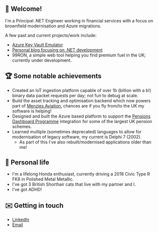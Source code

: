 ## 👋 Welcome!

I'm a Principal .NET Engineer working in financial services with a focus on brownfield modernisation and Azure migrations.

A few past and current projects/work include:

- [Azure Key Vault Emulator](https://github.com/james-gould/azure-keyvault-emulator)
- [Personal blog focusing on .NET development](https://jamesgould.dev)
- 99RON, a simple web tool helping you find premium fuel in the UK; currently under development.

## 🏆 Some notable achievements

- Created an IoT ingestion platform capable of over 1b (billion with a b!) binary data packet requests per day; not fun to debug at scale.
- Build the asset tracking and optimisation backend which now powers part of [Menzies Aviation](https://menziesaviation.com/), chances are if you fly from/to the UK my software is helping!
- Designed and built the Azure based platform to support the [Pensions Dashboard Programme](https://www.pensionsdashboardsprogramme.org.uk/) integration for some of the largest UK pension schemes.
- Learned multiple (sometimes deprecated) languages to allow for modernisation of legacy software, my current is Delphi 7 (2002).
  - As part of this I've also rebuilt/modernised applications older than me!
 
## 💖 Personal life

- I'm a lifelong Honda enthusiast, currently driving a 2018 Civic Type R FK8 in Polished Metal Metallic.
- I've got 3 British Shorthair cats that live with my partner and I.
- I've got ADHD! 
 
## ✉️ Getting in touch

- [LinkedIn](https://www.linkedin.com/in/james-gould-283323198/)
- [Email](mailto:hello@jamesgould.dev)
